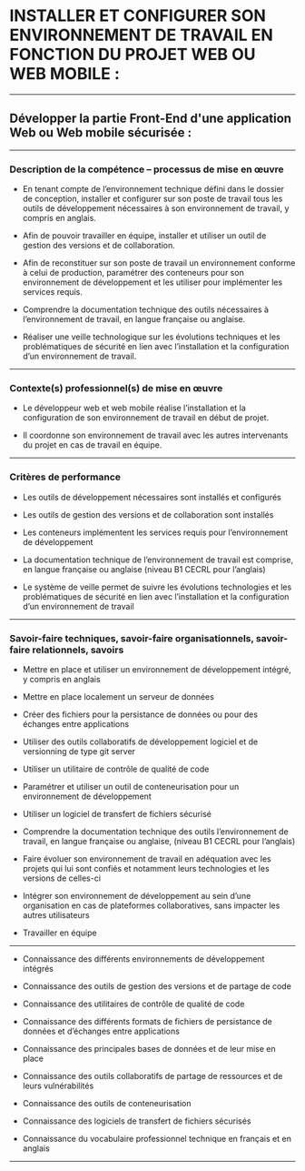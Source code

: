 # **INSTALLER ET CONFIGURER SON ENVIRONNEMENT DE TRAVAIL EN FONCTION DU PROJET WEB OU WEB MOBILE :**
---

## **Développer la partie Front-End d'une application Web ou Web mobile sécurisée :**
---

### **Description de la compétence – processus de mise en œuvre**

* En tenant compte de l’environnement technique défini dans le dossier de conception, installer et configurer sur son poste de travail tous les outils de développement nécessaires à son environnement de travail, y compris en anglais.

* Afin de pouvoir travailler en équipe, installer et utiliser un outil de gestion des versions et de collaboration.

* Afin de reconstituer sur son poste de travail un environnement conforme à celui de production, paramétrer des conteneurs pour son environnement de développement et les utiliser pour implémenter les services requis.

* Comprendre la documentation technique des outils nécessaires à l’environnement de travail, en langue
française ou anglaise.

* Réaliser une veille technologique sur les évolutions techniques et les problématiques de sécurité en lien
avec l’installation et la configuration d’un environnement de travail.
---

### **Contexte(s) professionnel(s) de mise en œuvre**

* Le développeur web et web mobile réalise l’installation et la configuration de son environnement de travail en début de projet.

* Il coordonne son environnement de travail avec les autres intervenants du projet en cas de travail en équipe.
---

### **Critères de performance**

* Les outils de développement nécessaires sont installés et configurés

* Les outils de gestion des versions et de collaboration sont installés

* Les conteneurs implémentent les services requis pour l’environnement de développement

* La documentation technique de l’environnement de travail est comprise, en langue française ou anglaise
(niveau B1 CECRL pour l’anglais)

* Le système de veille permet de suivre les évolutions technologies et les problématiques de sécurité en lien avec l’installation et la configuration d’un environnement de travail
---

### **Savoir-faire techniques, savoir-faire organisationnels, savoir-faire relationnels, savoirs**

* Mettre en place et utiliser un environnement de développement intégré, y compris en anglais

* Mettre en place localement un serveur de données

* Créer des fichiers pour la persistance de données ou pour des échanges entre applications

* Utiliser des outils collaboratifs de développement logiciel et de versionning de type git server

* Utiliser un utilitaire de contrôle de qualité de code

* Paramétrer et utiliser un outil de conteneurisation pour un environnement de développement

* Utiliser un logiciel de transfert de fichiers sécurisé

* Comprendre la documentation technique des outils l’environnement de travail, en langue française ou anglaise, (niveau B1 CECRL pour l’anglais)

* Faire évoluer son environnement de travail en adéquation avec les projets qui lui sont confiés et notamment leurs technologies et les versions de celles-ci

* Intégrer son environnement de développement au sein d’une organisation en cas de plateformes collaboratives, sans impacter les autres utilisateurs

* Travailler en équipe

--------------------------------------------------------------------------------------------------------------------------------------------------------------------------------------------

* Connaissance des différents environnements de développement intégrés

* Connaissance des outils de gestion des versions et de partage de code

* Connaissance des utilitaires de contrôle de qualité de code

* Connaissance des différents formats de fichiers de persistance de données et d’échanges entre applications

* Connaissance des principales bases de données et de leur mise en place

* Connaissance des outils collaboratifs de partage de ressources et de leurs vulnérabilités

* Connaissance des outils de conteneurisation

* Connaissance des logiciels de transfert de fichiers sécurisés

* Connaissance du vocabulaire professionnel technique en français et en anglais
---